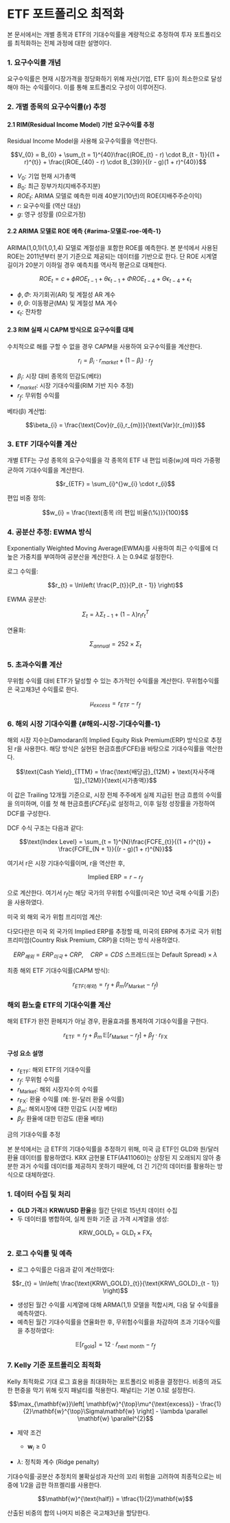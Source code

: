 # ETF 포트폴리오 최적화

본 문서에서는 개별 종목과 ETF의 기대수익률을 계량적으로 추정하여 투자 포트폴리오를 최적화하는 전체 과정에 대한 설명이다.

### 1. 요구수익률 개념

요구수익률은 현재 시장가격을 정당화하기 위해 자산(기업, ETF 등)이 최소한으로 달성해야 하는 수익률이다. 이를 통해 포트폴리오 구성이 이루어진다.

### 2. 개별 종목의 요구수익률(r) 추정

#### 2.1 RIM(Residual Income Model) 기반 요구수익률 추정

Residual Income Model을 사용해 요구수익률을 역산한다.

$$V_{0} = B_{0} + \sum_{t = 1}^{40}\frac{(ROE_{t} - r) \cdot B_{t - 1}}{(1 + r)^{t}} + \frac{(ROE_{40} - r) \cdot B_{39}}{(r - g)(1 + r)^{40}}$$

- $V_{0}$: 기업 현재 시가총액
- $B_{0}$: 최근 장부가치(지배주주지분)
- $ROE_{t}$: ARIMA 모델로 예측한 미래 40분기(10년)의 ROE(지배주주순이익)
- $r$: 요구수익률 (역산 대상)
- $g$: 영구 성장률 (0으로가정)

#### 2.2 ARIMA 모델로 ROE 예측 {#arima-모델로-roe-예측-1}

ARIMA(1,0,1)(1,0,1,4) 모델로 계절성을 포함한 ROE를 예측한다. 본 분석에서 사용된 ROE는 2011년부터 분기 기준으로 제공되는 데이터를 기반으로 한다. 단 ROE 시계열 길이가 20분기 이하일 경우 예측치를 역사적 평균으로 대체한다.

$$ROE_{t} = c + \phi ROE_{t - 1} + \theta\epsilon_{t - 1} + \Phi ROE_{t - 4} + \Theta\epsilon_{t - 4} + \epsilon_{t}$$

- $\phi,\Phi$: 자기회귀(AR) 및 계절성 AR 계수
- $\theta,\Theta$: 이동평균(MA) 및 계절성 MA 계수
- $\epsilon_{t}$: 잔차항

#### 2.3 RIM 실패 시 CAPM 방식으로 요구수익률 대체

수치적으로 해를 구할 수 없을 경우 CAPM을 사용하여 요구수익률을 계산한다.

$$r_{i} = \beta_{i} \cdot r_{market} + (1 - \beta_{i}) \cdot r_{f}$$

- $\beta_{i}$: 시장 대비 종목의 민감도(베타)
- $r_{market}$: 시장 기대수익률(RIM 기반 지수 추정)
- $r_{f}$: 무위험 수익률

베타(β) 계산법:

$$\beta_{i} = \frac{\text{Cov}(r_{i},r_{m})}{\text{Var}(r_{m})}$$

### 3. ETF 기대수익률 계산

개별 ETF는 구성 종목의 요구수익률을 각 종목의 ETF 내 편입 비중($w_{i}$)에 따라 가중평균하여 기대수익률을 계산한다.

$$r_{ETF} = \sum_{i}^{}w_{i} \cdot r_{i}$$

편입 비중 정의:

$$w_{i} = \frac{\text{종목 i의 편입 비율(\%)}}{100}$$

### 4. 공분산 추정: EWMA 방식

Exponentially Weighted Moving Average(EWMA)를 사용하여 최근 수익률에 더 높은 가중치를 부여하여 공분산을 계산한다. $\lambda$ 는 0.94로 설정한다.

로그 수익률:

$$r_{t} = \ln\left( \frac{P_{t}}{P_{t - 1}} \right)$$

EWMA 공분산:

$$\Sigma_{t} = \lambda\Sigma_{t - 1} + (1 - \lambda)r_{t}r_{t}^{T}$$

연율화:

$$\Sigma_{annual} = 252 \times \Sigma_{t}$$

### 5. 초과수익률 계산

무위험 수익률 대비 ETF가 달성할 수 있는 추가적인 수익률을 계산한다. 무위험수익률은 국고채3년 수익률로 한다.

$$\mu_{excess} = r_{ETF} - r_{f}$$

### 6. 해외 시장 기대수익률 {#해외-시장-기대수익률-1}

해외 시장 지수는Damodaran의 Implied Equity Risk Premium(ERP) 방식으로 추정된 r을 사용한다. 해당 방식은 실현된 현금흐름(FCFE)을 바탕으로 기대수익률을 역산한다.

$$\text{Cash Yield}_{TTM} = \frac{\text{배당금}_{12M} + \text{자사주매입}_{12M}}{\text{시가총액}}$$

이 값은 Trailing 12개월 기준으로, 시장 전체 주주에게 실제 지급된 현금 흐름의 수익률을 의미하며, 이를 첫 해 현금흐름($FCFE_{1}$)로 설정하고, 이후 일정 성장률을 가정하여 DCF를 구성한다.

DCF 수식 구조는 다음과 같다:

$$\text{Index Level} = \sum_{t = 1}^{N}\frac{FCFE_{t}}{(1 + r)^{t}} + \frac{FCFE_{N + 1}}{(r - g)(1 + r)^{N}}$$

여기서 r은 시장 기대수익률이며, r을 역산한 후,

$$\text{Implied ERP} = r - r_{f}$$

으로 계산한다. 여기서 $r_{f}$는 해당 국가의 무위험 수익률(미국은 10년 국채 수익률 기준)을 사용하였다.

미국 외 해외 국가 위험 프리미엄 계산:

다모다란은 미국 외 국가의 Implied ERP를 추정할 때, 미국의 ERP에 추가로 국가 위험 프리미엄(Country Risk Premium, CRP)을 더하는 방식 사용하였다.

$$ERP_{해외} = ERP_{미국} + CRP,\quad CRP = CDS\text{ 스프레드(또는 Default Spread)} \times \lambda$$

최종 해외 ETF 기대수익률(CAPM 방식):

$$r_{ETF(해외)} = r_{f} + \beta_{m}(r_{\text{Market}} - r_{f})$$

### 해외 환노출 ETF의 기대수익률 계산

해외 ETF가 완전 환헤지가 아닐 경우, 환율효과를 통제하여 기대수익률을 구한다.

$$r_{\text{ETF}} = r_{f} + \beta_{m}\, \mathbb{E}\left[r_{\text{Market}} - r_{f}\right] + \beta_{f} \cdot r_{\text{FX}}$$

#### 구성 요소 설명

- $r_{\text{ETF}}$: 해외 ETF의 기대수익률
- $r_{f}$: 무위험 수익률
- $r_{\text{Market}}$: 해외 시장지수의 수익률
- $r_{\text{FX}}$: 환율 수익률 (예: 원-달러 환율 수익률)
- $\beta_{m}$: 해외시장에 대한 민감도 (시장 베타)
- $\beta_{f}$: 환율에 대한 민감도 (환율 베타)

금의 기대수익률 추정

본 분석에서는 금 ETF의 기대수익률을 추정하기 위해, 미국 금 ETF인 GLD와 원/달러 환율 데이터를 활용하였다. KRX 금현물 ETF(A411060)는 상장된 지 오래되지 않아 충분한 과거 수익률 데이터를 제공하지 못하기 때문에, 더 긴 기간의 데이터를 활용하는 방식으로 대체하였다.

### 1. 데이터 수집 및 처리

- **GLD 가격**과 **KRW/USD 환율**을 월간 단위로 15년치 데이터 수집
- 두 데이터를 병합하여, 실제 원화 기준 금 가격 시계열을 생성:

$$\text{KRW\_GOLD}_{t} = \text{GLD}_{t} \times \text{FX}_{t}$$

### 2. 로그 수익률 및 예측

- 로그 수익률은 다음과 같이 계산하였다:

$$r_{t} = \ln\left( \frac{\text{KRW\_GOLD}_{t}}{\text{KRW\_GOLD}_{t - 1}} \right)$$

- 생성된 월간 수익률 시계열에 대해 ARMA(1,1) 모델을 적합시켜, 다음 달 수익률을 예측하였다.
- 예측된 월간 기대수익률을 연율화한 후, 무위험수익률을 차감하여 초과 기대수익률을 추정하였다:

$$\mathbb{E}\left[r_{\text{gold}}\right] = 12 \cdot {\widehat{r}}_{\text{next month}} - r_{f}$$

### 7. Kelly 기준 포트폴리오 최적화

Kelly 최적화로 기대 로그 효용을 최대화하는 포트폴리오 비중을 결정한다. 비중의 과도한 편중을 막기 위해 릿지 패널티를 적용한다. 패널티는 기본 0.1로 설정한다.

$$\max_{\mathbf{w}}\left[ \mathbf{w}^{\top}\mu^{\text{excess}} - \frac{1}{2}\mathbf{w}^{\top}\Sigma\mathbf{w} \right] - \lambda \parallel \mathbf{w} \parallel^{2}$$

- 제약 조건

  - $\mathbf{w}_{i} \geq 0$

- $\lambda$: 정칙화 계수 (Ridge penalty)

기대수익률·공분산 추정치의 불확실성과 자산의 꼬리 위험을 고려하여 최종적으로는 비중에 1/2을 곱한 하프켈리를 사용한다.

$$\mathbf{w}^{\text{half}} = \tfrac{1}{2}\mathbf{w}$$

산출된 비중의 합의 나머지 비중은 국고채3년을 할당한다.

